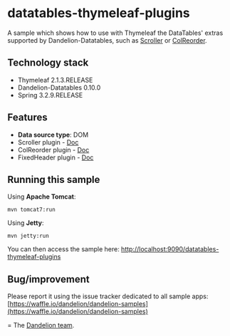 datatables-thymeleaf-plugins
=================================================================

A sample which shows how to use with Thymeleaf the DataTables' extras supported by Dandelion-Datatables, such as [Scroller](http://datatables.net/extras/scroller/) or [ColReorder](http://datatables.net/extras/colreorder/).

## Technology stack

 - Thymeleaf 2.1.3.RELEASE
 - Dandelion-Datatables 0.10.0
 - Spring 3.2.9.RELEASE

## Features
		
 - __Data source type__: DOM
 - Scroller plugin - <a href="http://dandelion.github.io/datatables/tutorials/plugins/scroller.html">Doc</a>
 - ColReorder plugin - <a href="http://dandelion.github.io/datatables/tutorials/plugins/colreorder.html">Doc</a>
 - FixedHeader plugin - <a href="http://dandelion.github.io/datatables/tutorials/plugins/fixedheader.html">Doc</a>

## Running this sample

Using __Apache Tomcat__:

    mvn tomcat7:run

Using __Jetty__:

    mvn jetty:run

You can then access the sample here: [http://localhost:9090/datatables-thymeleaf-plugins](http://localhost:9090/datatables-thymeleaf-plugins)

## Bug/improvement

Please report it using the issue tracker dedicated to all sample apps: [https://waffle.io/dandelion/dandelion-samples](https://waffle.io/dandelion/dandelion-samples)

=
The [Dandelion team](http://dandelion.github.io/team/).